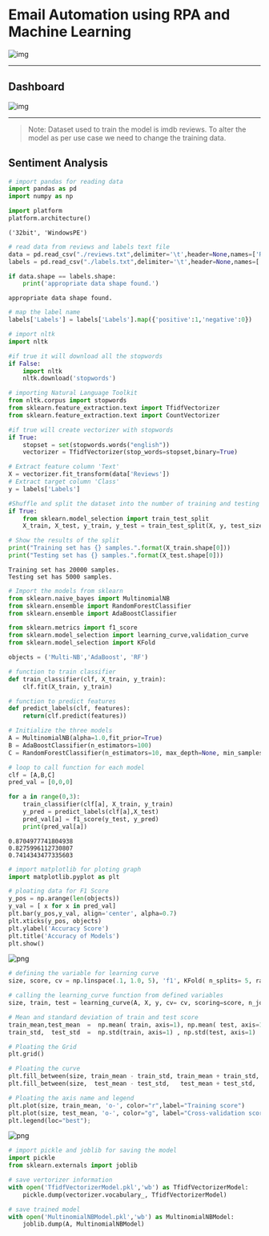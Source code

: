 # Email Automation using RPA and Machine Learning

![img](headimg.png)


---
## Dashboard  


![img](Dashboard.png)

---


> Note: Dataset used to train the model is imdb reviews.
> To alter the model as per use case we need to change the training data.



## Sentiment Analysis



```python
# import pandas for reading data
import pandas as pd
import numpy as np
```


```python
import platform
platform.architecture()
```




    ('32bit', 'WindowsPE')




```python
# read data from reviews and labels text file
data = pd.read_csv("./reviews.txt",delimiter='\t',header=None,names=['Reviews'])
labels = pd.read_csv("./labels.txt",delimiter='\t',header=None,names=['Labels'])
```


```python
if data.shape == labels.shape:
    print('appropriate data shape found.')
```

    appropriate data shape found.



```python
# map the label name
labels['Labels'] = labels['Labels'].map({'positive':1,'negative':0})
```


```python
# import nltk
import nltk

#if true it will download all the stopwords
if False:
    import nltk
    nltk.download('stopwords')
```


```python
# importing Natural Language Toolkit
from nltk.corpus import stopwords
from sklearn.feature_extraction.text import TfidfVectorizer
from sklearn.feature_extraction.text import CountVectorizer

#if true will create vectorizer with stopwords
if True:
    stopset = set(stopwords.words("english"))
    vectorizer = TfidfVectorizer(stop_words=stopset,binary=True)
```


```python
# Extract feature column 'Text'
X = vectorizer.fit_transform(data['Reviews'])
# Extract target column 'Class'
y = labels['Labels']
```


```python
#Shuffle and split the dataset into the number of training and testing points
if True:
    from sklearn.model_selection import train_test_split
    X_train, X_test, y_train, y_test = train_test_split(X, y, test_size=0.20, train_size=0.80, random_state=42)

# Show the results of the split
print("Training set has {} samples.".format(X_train.shape[0]))
print("Testing set has {} samples.".format(X_test.shape[0]))
```

    Training set has 20000 samples.
    Testing set has 5000 samples.



```python
# Import the models from sklearn
from sklearn.naive_bayes import MultinomialNB
from sklearn.ensemble import RandomForestClassifier
from sklearn.ensemble import AdaBoostClassifier

from sklearn.metrics import f1_score
from sklearn.model_selection import learning_curve,validation_curve
from sklearn.model_selection import KFold

objects = ('Multi-NB','AdaBoost', 'RF')
```


```python
# function to train classifier
def train_classifier(clf, X_train, y_train):    
    clf.fit(X_train, y_train)

# function to predict features
def predict_labels(clf, features):
    return(clf.predict(features))
```


```python
# Initialize the three models
A = MultinomialNB(alpha=1.0,fit_prior=True)
B = AdaBoostClassifier(n_estimators=100)
C = RandomForestClassifier(n_estimators=10, max_depth=None, min_samples_split=2, random_state=0)
```


```python
# loop to call function for each model
clf = [A,B,C]
pred_val = [0,0,0]

for a in range(0,3):
    train_classifier(clf[a], X_train, y_train)
    y_pred = predict_labels(clf[a],X_test)
    pred_val[a] = f1_score(y_test, y_pred)
    print(pred_val[a])
```

    0.8704977741804938
    0.8275996112730807
    0.7414343477335603



```python
# import matplotlib for ploting graph
import matplotlib.pyplot as plt
```


```python
# ploating data for F1 Score
y_pos = np.arange(len(objects))
y_val = [ x for x in pred_val]
plt.bar(y_pos,y_val, align='center', alpha=0.7)
plt.xticks(y_pos, objects)
plt.ylabel('Accuracy Score')
plt.title('Accuracy of Models')
plt.show()
```


![png](output_13_0.png)



```python
# defining the variable for learning curve
size, score, cv = np.linspace(.1, 1.0, 5), 'f1', KFold( n_splits= 5, random_state= 42)

# calling the learning_curve function from defined variables
size, train, test = learning_curve(A, X, y, cv= cv, scoring=score, n_jobs=1, train_sizes=size)

# Mean and standard deviation of train and test score
train_mean,test_mean  =  np.mean( train, axis=1), np.mean( test, axis=1)
train_std,  test_std  =  np.std(train, axis=1) , np.std(test, axis=1)

# Ploating the Grid
plt.grid()

# Ploating the curve
plt.fill_between(size, train_mean - train_std, train_mean + train_std, alpha=0.1,color="r")
plt.fill_between(size,  test_mean - test_std,   test_mean + test_std,  alpha=0.1,color="g")

# Ploating the axis name and legend
plt.plot(size, train_mean, 'o-', color="r",label="Training score")
plt.plot(size, test_mean, 'o-', color="g", label="Cross-validation score")
plt.legend(loc="best");
```


![png](output_14_0.png)



```python
# import pickle and joblib for saving the model
import pickle
from sklearn.externals import joblib
```


```python
# save vertorizer information
with open('TfidfVectorizerModel.pkl','wb') as TfidfVectorizerModel:
    pickle.dump(vectorizer.vocabulary_, TfidfVectorizerModel)
```


```python
# save trained model
with open('MultinomialNBModel.pkl','wb') as MultinomialNBModel:
    joblib.dump(A, MultinomialNBModel)
```
